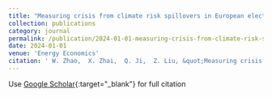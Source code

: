 ```yaml
---
title: "Measuring crisis from climate risk spillovers in European electricity markets"
collection: publications
category: journal
permalink: /publication/2024-01-01-measuring-crisis-from-climate-risk-spillovers-in-european-electricity-markets
date: 2024-01-01
venue: 'Energy Economics'
citation: ' W. Zhao,  X. Zhai,  Q. Ji,  Z. Liu, &quot;Measuring crisis from climate risk spillovers in European electricity markets.&quot; Energy Economics, 2024.'
---
```

Use [Google Scholar](https://scholar.google.com/scholar?q=Measuring+crisis+from+climate+risk+spillovers+in+European+electricity+markets){:target="_blank"} for full citation